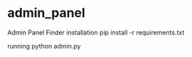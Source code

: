 # admin_panel
Admin Panel Finder
installation 
pip install -r requirements.txt

running
python admin.py 
